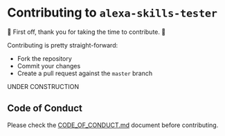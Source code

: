 # Contributing to `alexa-skills-tester`

:clap: First off, thank you for taking the time to contribute. :clap:

Contributing is pretty straight-forward:

- Fork the repository
- Commit your changes
- Create a pull request against the `master` branch

UNDER CONSTRUCTION

## Code of Conduct

Please check the [CODE_OF_CONDUCT.md](CODE_OF_CONDUCT.md) document before contributing.
